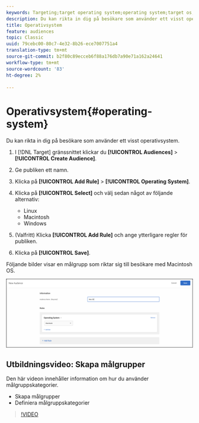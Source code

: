 ```yaml
---
keywords: Targeting;target operating system;operating system;target os;os;target linux;linux;target windows;windows;target macintosh;macintosh;mac;target mac;win;target win
description: Du kan rikta in dig på besökare som använder ett visst operativsystem.
title: Operativsystem
feature: audiences
topic: Classic
uuid: 79cebc00-80c7-4e32-8b26-ece7007751a4
translation-type: tm+mt
source-git-commit: b2f80c89ecceb6f88a176db7a90e71a162a24641
workflow-type: tm+mt
source-wordcount: '83'
ht-degree: 2%

---
```



# Operativsystem{#operating-system}

Du kan rikta in dig på besökare som använder ett visst operativsystem.

1. I [!DNL Target] gränssnittet klickar du **[!UICONTROL Audiences]** > **[!UICONTROL Create Audience]**.
1. Ge publiken ett namn.
1. Klicka på **[!UICONTROL Add Rule]** > **[!UICONTROL Operating System]**.
1. Klicka på **[!UICONTROL Select]** och välj sedan något av följande alternativ:

   * Linux
   * Macintosh
   * Windows

1. (Valfritt) Klicka **[!UICONTROL Add Rule]** och ange ytterligare regler för publiken.
1. Klicka på **[!UICONTROL Save]**.

Följande bilder visar en målgrupp som riktar sig till besökare med Macintosh OS.

![](assets/target_os.png)

## Utbildningsvideo: Skapa målgrupper

Den här videon innehåller information om hur du använder målgruppskategorier.

* Skapa målgrupper
* Definiera målgruppskategorier

>[!VIDEO](https://video.tv.adobe.com/v/17392)
